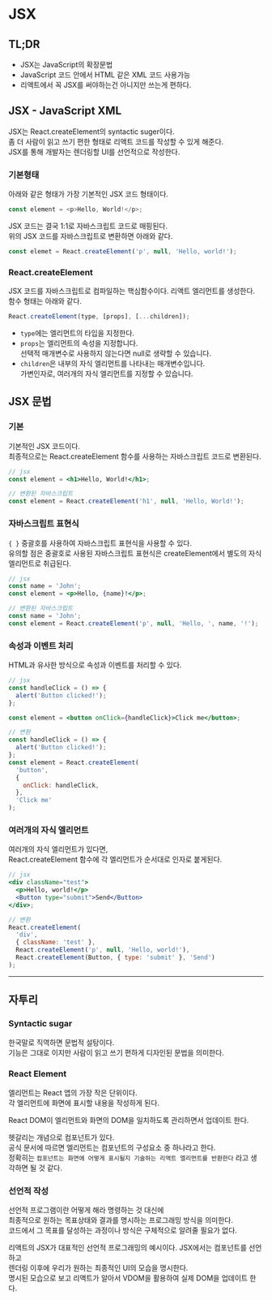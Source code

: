 # JSX

## TL;DR

- JSX는 JavaScript의 확장문법
- JavaScript 코드 안에서 HTML 같은 XML 코드 사용가능
- 리액트에서 꼭 JSX를 써야하는건 아니지만 쓰는게 편하다.

## JSX - JavaScript XML

JSX는 React.createElement의 syntactic suger이다.  
좀 더 사람이 읽고 쓰기 편한 형태로 리액트 코드를 작성할 수 있게 해준다.  
JSX를 통해 개발자는 렌더링할 UI를 선언적으로 작성한다.

### 기본형태

아래와 같은 형태가 가장 기본적인 JSX 코드 형태이다.

```js
const element = <p>Hello, World!</p>;
```

JSX 코드는 결국 1:1로 자바스크립트 코드로 매핑된다.  
위의 JSX 코드를 자바스크립트로 변환하면 아래와 같다.

```js
const elemet = React.createElement('p', null, 'Hello, world!');
```

### React.createElement

JSX 코드를 자바스크립트로 컴파일하는 핵심함수이다. 리액트 엘리먼트를 생성한다.  
함수 형태는 아래와 같다.

```js
React.createElement(type, [props], [...children]);
```

- `type`에는 엘리먼트의 타입을 지정한다.
- `props`는 엘리먼트의 속성을 지정합니다.  
  선택적 매개변수로 사용하지 않는다면 null로 생략할 수 있습니다.
- `children`은 내부의 자식 엘리먼트를 나타내는 매개변수입니다.  
  가변인자로, 여러개의 자식 엘리먼트를 지정할 수 있습니다.

## JSX 문법

### 기본

기본적인 JSX 코드이다.  
최종적으로는 React.createElement 함수를 사용하는 자바스크립트 코드로 변환된다.

```jsx
// jsx
const element = <h1>Hello, World!</h1>;

// 변환된 자바스크립트
const element = React.createElement('h1', null, 'Hello, World!');
```

### 자바스크립트 표현식

`{ }` 중괄호를 사용하여 자바스크립트 표현식을 사용할 수 있다.  
유의할 점은 중괄호로 사용된 자바스크립트 표현식은 createElement에서 별도의 자식 엘리먼트로 취급된다.

```jsx
// jsx
const name = 'John';
const element = <p>Hello, {name}!</p>;

// 변환된 자바스크립트
const name = 'John';
const element = React.createElement('p', null, 'Hello, ', name, '!');
```

### 속성과 이벤트 처리

HTML과 유사한 방식으로 속성과 이벤트를 처리할 수 있다.

```jsx
// jsx
const handleClick = () => {
  alert('Button clicked!');
};

const element = <button onClick={handleClick}>Click me</button>;

// 변환
const handleClick = () => {
  alert('Button clicked!');
};
const element = React.createElement(
  'button',
  {
    onClick: handleClick,
  },
  'Click me'
);
```

### 여러개의 자식 엘리먼트

여러개의 자식 엘리먼트가 있다면,  
React.createElement 함수에 각 엘리먼트가 순서대로 인자로 붙게된다.

```jsx
// jsx
<div className="test">
  <p>Hello, world!</p>
  <Button type="submit">Send</Button>
</div>;

// 변환
React.createElement(
  'div',
  { className: 'test' },
  React.createElement('p', null, 'Hello, world!'),
  React.createElement(Button, { type: 'submit' }, 'Send')
);
```

---

## 자투리

### Syntactic sugar

한국말로 직역하면 문법적 설탕이다.  
기능은 그대로 이지만 사람이 읽고 쓰기 편하게 디자인된 문법을 의미한다.

### React Element

엘리먼트는 React 앱의 가장 작은 단위이다.  
각 엘리먼트에 화면에 표시할 내용을 작성하게 된다.

React DOM이 엘리먼트와 화면의 DOM을 일치하도록 관리하면서 업데이트 한다.

헷갈리는 개념으로 컴포넌트가 있다.  
공식 문서에 따르면 엘리먼트는 컴포넌트의 구성요소 중 하나라고 한다.  
정확히는 `컴포넌트는 화면에 어떻게 표시될지 기술하는 리액트 엘리먼트를 반환한다` 라고 생각하면 될 것 같다.

### 선언적 작성

선언적 프로그램이란 어떻게 해라 명령하는 것 대신에  
최종적으로 원하는 목표상태와 결과를 명시하는 프로그래밍 방식을 의미한다.  
코드에서 그 목표를 달성하는 과정이나 방식은 구체적으로 알려줄 필요가 없다.

리액트의 JSX가 대표적인 선언적 프로그래밍의 예시이다. JSX에서는 컴포넌트를 선언하고  
렌더링 이후에 우리가 원하는 최종적인 UI의 모습을 명시한다.  
명시된 모습으로 보고 리액트가 알아서 VDOM을 활용하여 실제 DOM을 업데이트 한다.
